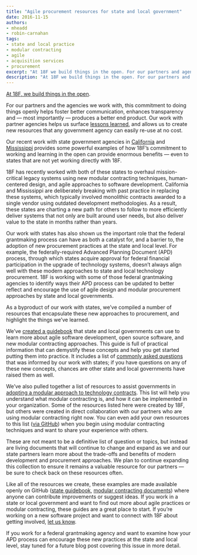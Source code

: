 ```yaml
---
title: "Agile procurement resources for state and local government"
date: 2016-11-15
authors:
- mheadd
- robin-carnahan
tags:
- state and local practice
- modular contracting
- agile
- acquisition services
- procurement
excerpt: "At 18F we build things in the open. For our partners and agencies we work with, this commitment helps foster better communication, enhances transparency and — most importantly — produces a better end product. Our work with partner agencies helps us surface lessons learned and allows us to create new resources that any government, including state and local governments, can easily reuse at no cost. "
description: "At 18F we build things in the open. For our partners and agencies we work with, this commitment helps foster better communication, enhances transparency and — most importantly — produces a better end product. Our work with partner agencies helps us surface lessons learned and allows us to create new resources that any government, including state and local governments, can easily reuse at no cost. "
---
```

[At 18F, we build things in the open](https://pages.18f.gov/partnership-playbook/1-build-in-the-open/).

For our partners and the agencies we work with, this commitment to doing
things openly helps foster better communication, enhances transparency
and — most importantly — produces a better end product. Our work with
partner agencies helps us surface [lessons
learned](https://18f.gsa.gov/2016/07/07/when-a-micropurchase-doesnt-work-out-we-try-to-learn-from-it/),
and allows us to create new resources that any government agency can
easily re-use at no cost.

Our recent work with state government agencies in
[California](https://18f.gsa.gov/2016/03/22/helping-california-buy-a-new-child-welfare-system/)
and
[Mississippi](https://18f.gsa.gov/2016/09/20/mississippi-agile-modular-techniques-child-welfare-system/)
provides some powerful examples of how 18F’s commitment to working and
learning in the open can provide enormous benefits — even to states that
are not yet working directly with 18F.

18F has recently worked with both of these states to overhaul
mission-critical legacy systems using new modular contracting
techniques, human-centered design, and agile approaches to software
development. California and Mississippi are deliberately breaking with
past practice in replacing these systems, which typically involved
monolithic contracts awarded to a single vendor using outdated
development methodologies. As a result, these states are charting a new
path for others to follow to more efficiently deliver systems that not
only are built around user needs, but also deliver value to the state in
months rather than years.

Our work with states has also shown us the important role that the
federal grantmaking process can have as both a catalyst for, and a
barrier to, the adoption of new procurement practices at the state and
local level. For example, the federally-required Advanced Planning
Document (APD) process, through which states acquire approval for
federal financial participation in the upgrade of technology systems,
doesn’t always align well with these modern approaches to state and
local technology procurement. 18F is working with some of those federal
grantmaking agencies to identify ways their APD process can be updated
to better reflect and encourage the use of agile design and modular
procurement approaches by state and local governments.

As a byproduct of our work with states, we’ve compiled a number of
resources that encapsulate these new approaches to procurement, and
highlight the things we’ve learned.

We’ve [created a guidebook](https://pages.18f.gov/state-faq/) that
state and local governments can use to learn more about agile software
development, open source software, and new modular contracting
approaches. This guide is full of practical information that can
demystify these concepts and help you get started putting them into
practice. It includes a list of [commonly asked
questions](https://pages.18f.gov/state-faq/common-questions/) that was
informed by our work with states; if you have questions on any of these
new concepts, chances are other state and local governments have raised
them as well.

We’ve also pulled together a list of resources to assist governments in
[adopting a modular approach to technology
contracts](https://modularcontracting.18f.gov/). This list will help
you understand what modular contracting is, and how it can be
implemented in your organization. Some of the resources listed here were
created by 18F, but others were created in direct collaboration with our
partners who are using modular contracting right now. You can even add
your own resources to this list ([via
GitHub](https://github.com/18F/Modular-Contracting-And-Agile-Development))
when you begin using modular contracting techniques and want to share
your experience with others.

These are not meant to be a definitive list of question or topics, but
instead are living documents that will continue to change and expand as
we and our state partners learn more about the trade-offs and benefits
of modern development and procurement approaches. We plan to continue
expanding this collection to ensure it remains a valuable resource for
our partners — be sure to check back on these resources often.

Like all of the resources we create, these examples are made available
openly on GitHub ([state
guidebook](https://github.com/18F/state-faq),
[modular contracting
documents](https://github.com/18F/Modular-Contracting-And-Agile-Development))
where anyone can contribute improvements or suggest ideas. If you work
in a state or local government and want to find out more about agile
practices or modular contracting, these guides are a great place to
start. If you’re working on a new software project and want to connect
with 18F about getting involved, [let us
know](mailto:inquiries18f@gsa.gov).

If you work for a federal grantmaking agency and want to examine how
your APD process can encourage these new practices at the state and
local level, stay tuned for a future blog post covering this issue in
more detail.
